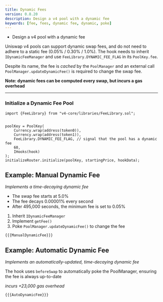 ```yaml
---
title: Dynamic Fees
version: 0.8.20
description: Design a v4 pool with a dynamic fee
keywords: [fee, fees, dynamic fee, dynamic, poke]
---
```


- Design a v4 pool with a dynamic fee

Uniswap v4 pools can support dynamic swap fees, and do not need to adhere to a static fee (0.05% / 0.30% / 1.0%). The hook needs to inherit `IDynamicFeeManager` and use `FeeLibrary.DYNAMIC_FEE_FLAG` in its `PoolKey.fee`.

Despite its name, the fee is *cached* by the `PoolManager` and an external call `PoolManager.updateDynamicFee()` is required to change the swap fee.

**Note: dynamic fees can be computed every swap, but incurs a gas overhead**

---

### Initialize a Dynamic Fee Pool

```solidity
import {FeeLibrary} from "v4-core/libraries/FeeLibrary.sol";


poolKey = PoolKey(
    Currency.wrap(address(token0)),
    Currency.wrap(address(token1)),
    FeeLibrary.DYNAMIC_FEE_FLAG, // signal that the pool has a dynamic fee
    60,
    IHooks(hook)
);
initializeRouter.initialize(poolKey, startingPrice, hookData);
```

## Example: Manual Dynamic Fee

*Implements a time-decaying dynamic fee*

* The swap fee starts at 5.0% 
* The fee decays 0.00001% every second
* After 495,000 seconds, the minimum fee is set to 0.05%


1) Inherit `IDynamicFeeManager`
2) Implement `getFee()`
3) Poke `PoolManager.updateDynamicFee()` to change the fee
```solidity
{{{ManualDynamicFee}}}
```

## Example: Automatic Dynamic Fee

*Implements an automatically-updated, time-decaying dynamic fee*

The hook uses `beforeSwap` to automatically poke the PoolManager, ensuring the fee is always up-to-date

*incurs +23,000 gas overhead*
```solidity
{{{AutoDynamicFee}}}
```
